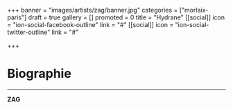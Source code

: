 +++
banner = "images/artists/zag/banner.jpg"
categories = ["morlaix-paris"]
draft = true
gallery = []
promoted = 0
title = "Hydrane"
[[social]]
icon = "ion-social-facebook-outline"
link = "#"
[[social]]
icon = "ion-social-twitter-outline"
link = "#"

+++
# Biographie
---

**ZAG**